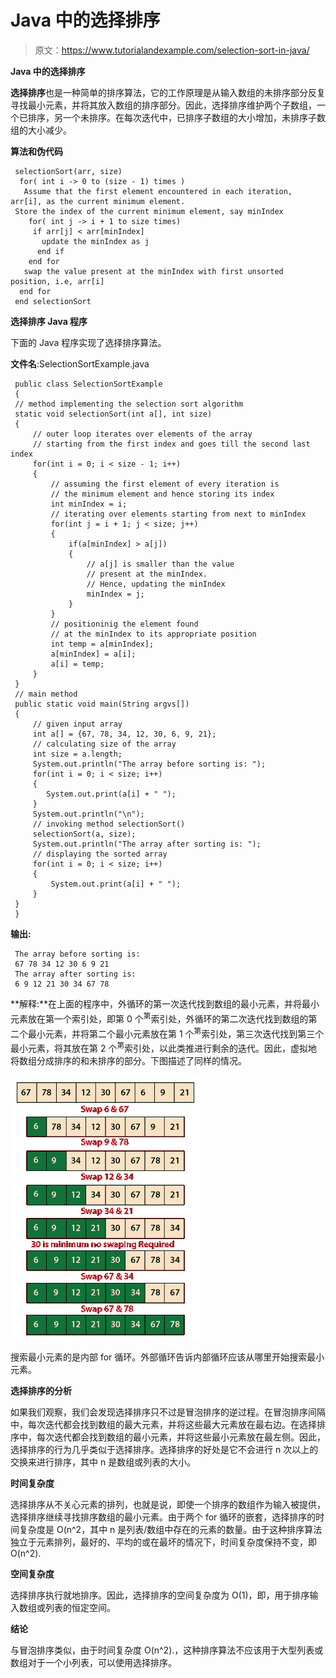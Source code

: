 # Java 中的选择排序

> 原文：<https://www.tutorialandexample.com/selection-sort-in-java/>

**Java 中的选择排序**

**选择排序**也是一种简单的排序算法，它的工作原理是从输入数组的未排序部分反复寻找最小元素，并将其放入数组的排序部分。因此，选择排序维护两个子数组，一个已排序，另一个未排序。在每次迭代中，已排序子数组的大小增加，未排序子数组的大小减少。

**算法和伪代码**

```
 selectionSort(arr, size)
  for( int i -> 0 to (size - 1) times )
   Assume that the first element encountered in each iteration, arr[i], as the current minimum element.
 Store the index of the current minimum element, say minIndex
    for( int j -> i + 1 to size times)
     if arr[j] < arr[minIndex]
       update the minIndex as j
      end if
    end for
   swap the value present at the minIndex with first unsorted position, i.e, arr[i]
  end for
 end selectionSort 
```

**选择排序 Java 程序**

下面的 Java 程序实现了选择排序算法。

**文件名**:SelectionSortExample.java

```
 public class SelectionSortExample
 {
 // method implementing the selection sort algorithm
 static void selectionSort(int a[], int size)
 {
     // outer loop iterates over elements of the array
     // starting from the first index and goes till the second last index
     for(int i = 0; i < size - 1; i++)
     {
         // assuming the first element of every iteration is
         // the minimum element and hence storing its index
         int minIndex = i;
         // iterating over elements starting from next to minIndex
         for(int j = i + 1; j < size; j++)
         {
             if(a[minIndex] > a[j])
             {
                 // a[j] is smaller than the value
                 // present at the minIndex.
                 // Hence, updating the minIndex
                 minIndex = j;
             }
         }
         // positioninig the element found
         // at the minIndex to its appropriate position
         int temp = a[minIndex];
         a[minIndex] = a[i];
         a[i] = temp;
     }
 }
 // main method
 public static void main(String argvs[])
 {
     // given input array
     int a[] = {67, 78, 34, 12, 30, 6, 9, 21};
     // calculating size of the array
     int size = a.length;
     System.out.println("The array before sorting is: ");
     for(int i = 0; i < size; i++)
     {
        System.out.print(a[i] + " ");
     }
     System.out.println("\n");
     // invoking method selectionSort()
     selectionSort(a, size);
     System.out.println("The array after sorting is: ");
     // displaying the sorted array
     for(int i = 0; i < size; i++)
     {
         System.out.print(a[i] + " ");
     }
 }
 } 
```

**输出:**

```
 The array before sorting is:
 67 78 34 12 30 6 9 21
 The array after sorting is:
 6 9 12 21 30 34 67 78 
```

**解释:**在上面的程序中，外循环的第一次迭代找到数组的最小元素，并将最小元素放在第一个索引处，即第 0 个<sup>第</sup>索引处，外循环的第二次迭代找到数组的第二个最小元素，并将第二个最小元素放在第 1 个<sup>第</sup>索引处，第三次迭代找到第三个最小元素，将其放在第 2 个<sup>第</sup>索引处，以此类推进行剩余的迭代。因此，虚拟地将数组分成排序的和未排序的部分。下图描述了同样的情况。

![Selection Sort in Java](img/55d7229433dfcda86e1bc4edeaf294f7.png)

搜索最小元素的是内部 for 循环。外部循环告诉内部循环应该从哪里开始搜索最小元素。

**选择排序的分析**

如果我们观察，我们会发现选择排序只不过是冒泡排序的逆过程。在冒泡排序间隔中，每次迭代都会找到数组的最大元素，并将这些最大元素放在最右边。在选择排序中，每次迭代都会找到数组的最小元素，并将这些最小元素放在最左侧。因此，选择排序的行为几乎类似于选择排序。选择排序的好处是它不会进行 n 次以上的交换来进行排序，其中 n 是数组或列表的大小。

**时间复杂度**

选择排序从不关心元素的排列，也就是说，即使一个排序的数组作为输入被提供，选择排序继续寻找排序数组的最小元素。由于两个 for 循环的嵌套，选择排序的时间复杂度是 O(n^2，其中 n 是列表/数组中存在的元素的数量。由于这种排序算法独立于元素排列，最好的、平均的或在最坏的情况下，时间复杂度保持不变，即 O(n^2).

**空间复杂度**

选择排序执行就地排序。因此，选择排序的空间复杂度为 O(1)，即，用于排序输入数组或列表的恒定空间。

**结论**

与冒泡排序类似，由于时间复杂度 O(n^2).，这种排序算法不应该用于大型列表或数组对于一个小列表，可以使用选择排序。